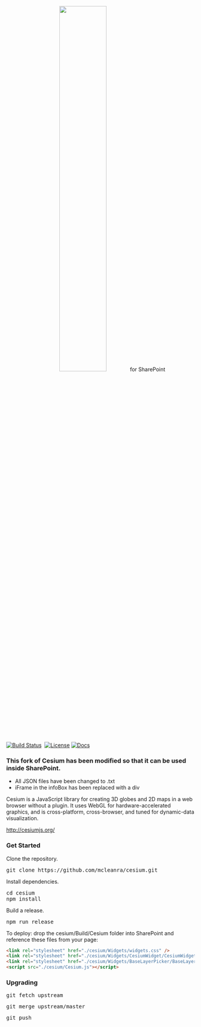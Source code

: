 <p align="center">
<img src="https://github.com/AnalyticalGraphicsInc/cesium/wiki/logos/Cesium_Logo_Color.jpg" width="50%" />for SharePoint
</p>

[![Build Status](https://travis-ci.org/AnalyticalGraphicsInc/cesium.svg?branch=master)](https://travis-ci.org/AnalyticalGraphicsInc/cesium)&nbsp;
[![License](https://img.shields.io/badge/License-Apache%202.0-blue.svg)](http://www.apache.org/licenses/LICENSE-2.0.html) [![Docs](https://img.shields.io/badge/docs-online-orange.svg)](http://cesiumjs.org/tutorials.html)

### This fork of Cesium has been modified so that it can be used inside SharePoint.
- All JSON files have been changed to .txt
- iFrame in the infoBox has been replaced with a div

Cesium is a JavaScript library for creating 3D globes and 2D maps in a web browser without a plugin. It uses WebGL for hardware-accelerated graphics, and is cross-platform, cross-browser, and tuned for dynamic-data visualization.

http://cesiumjs.org/

### Get Started ###

Clone the repository.

<pre>git clone https://github.com/mcleanra/cesium.git</pre>

Install dependencies.

<pre>cd cesium<br />npm install</pre>

Build a release.

<pre>npm run release</pre>

To deploy: drop the cesium/Build/Cesium folder into SharePoint and reference these files from your page:

```html
<link rel="stylesheet" href="./cesium/Widgets/widgets.css" />
<link rel="stylesheet" href="./cesium/Widgets/CesiumWidget/CesiumWidget.css" />
<link rel="stylesheet" href="./cesium/Widgets/BaseLayerPicker/BaseLayerPicker.css" />
<script src="./cesium/Cesium.js"></script>
```

### Upgrading

<pre>git fetch upstream</pre>
<pre>git merge upstream/master</pre>
<pre>git push</pre>
